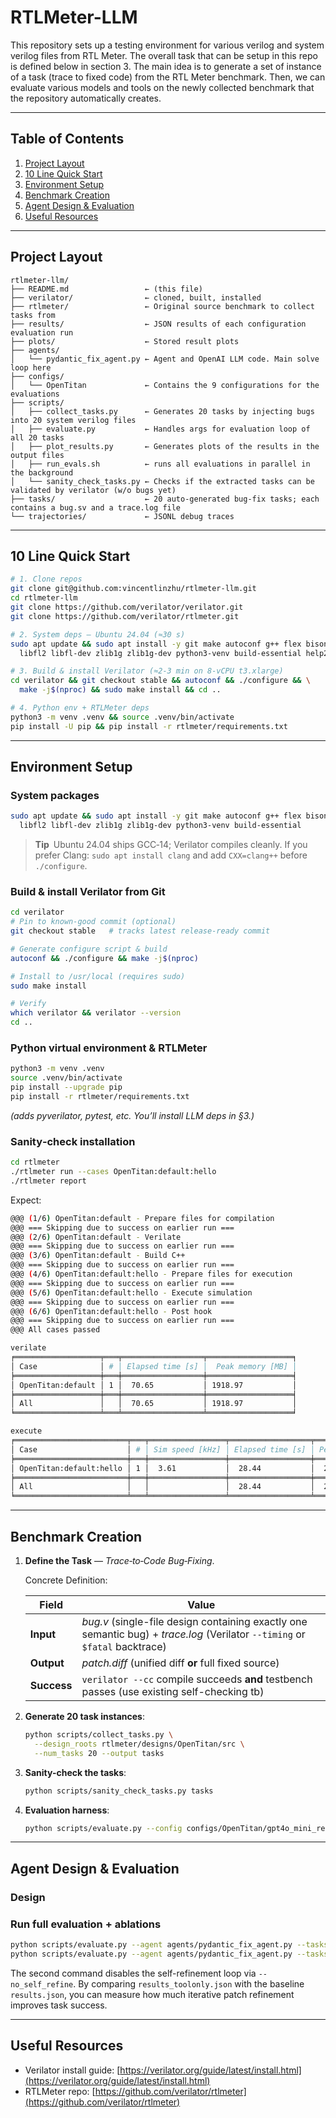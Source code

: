 # RTLMeter-LLM

This repository sets up a testing environment for various verilog and system verilog files from RTL Meter. The overall task that can be setup in this repo is defined below in section 3. The main idea is to generate a set of instance of a task (trace to fixed code) from the RTL Meter benchmark. Then, we can evaluate various models and tools on the newly collected benchmark that the repository automatically creates. 

---

## Table of Contents

1. [Project Layout](#project-layout)  
2. [10 Line Quick Start](#10-line-quick-start)  
3. [Environment Setup](#environment-setup)  
4. [Benchmark Creation](#benchmark-creation)  
5. [Agent Design & Evaluation](#agent-design--evaluation)  
6. [Useful Resources](#useful-resources)

---

## Project Layout

```
rtlmeter-llm/
├── README.md                 ← (this file)
├── verilator/                ← cloned, built, installed
├── rtlmeter/                 ← Original source benchmark to collect tasks from
├── results/                  ← JSON results of each configuration evaluation run
├── plots/                    ← Stored result plots
├── agents/
│   └── pydantic_fix_agent.py ← Agent and OpenAI LLM code. Main solve loop here
├── configs/
│   └── OpenTitan             ← Contains the 9 configurations for the evaluations
├── scripts/
│   ├── collect_tasks.py      ← Generates 20 tasks by injecting bugs into 20 system verilog files
│   ├── evaluate.py           ← Handles args for evaluation loop of all 20 tasks
│   ├── plot_results.py       ← Generates plots of the results in the output files
│   ├── run_evals.sh          ← runs all evaluations in parallel in the background
│   └── sanity_check_tasks.py ← Checks if the extracted tasks can be validated by verilator (w/o bugs yet)
├── tasks/                    ← 20 auto‑generated bug‑fix tasks; each contains a bug.sv and a trace.log file
└── trajectories/             ← JSONL debug traces
```

---

## 10 Line Quick Start

```bash
# 1. Clone repos
git clone git@github.com:vincentlinzhu/rtlmeter-llm.git
cd rtlmeter-llm
git clone https://github.com/verilator/verilator.git
git clone https://github.com/verilator/rtlmeter.git

# 2. System deps — Ubuntu 24.04 (≈30 s)
sudo apt update && sudo apt install -y git make autoconf g++ flex bison \
  libfl2 libfl-dev zlib1g zlib1g-dev python3-venv build-essential help2man

# 3. Build & install Verilator (≈2‑3 min on 8‑vCPU t3.xlarge)
cd verilator && git checkout stable && autoconf && ./configure && \
  make -j$(nproc) && sudo make install && cd ..

# 4. Python env + RTLMeter deps
python3 -m venv .venv && source .venv/bin/activate
pip install -U pip && pip install -r rtlmeter/requirements.txt

```

---

## Environment Setup

### System packages

```bash
sudo apt update && sudo apt install -y git make autoconf g++ flex bison \
  libfl2 libfl-dev zlib1g zlib1g-dev python3-venv build-essential
```

> **Tip** Ubuntu 24.04 ships GCC‑14; Verilator compiles cleanly. If you prefer Clang:
> `sudo apt install clang` and add `CXX=clang++` before `./configure`.

### Build & install Verilator from Git

```bash
cd verilator
# Pin to known‑good commit (optional)
git checkout stable   # tracks latest release‑ready commit

# Generate configure script & build
autoconf && ./configure && make -j$(nproc)

# Install to /usr/local (requires sudo)
sudo make install

# Verify
which verilator && verilator --version
cd ..
```

### Python virtual environment & RTLMeter

```bash
python3 -m venv .venv
source .venv/bin/activate
pip install --upgrade pip
pip install -r rtlmeter/requirements.txt
```

*(adds pyverilator, pytest, etc.  You’ll install LLM deps in §3.)*

### Sanity‑check installation

```bash
cd rtlmeter
./rtlmeter run --cases OpenTitan:default:hello
./rtlmeter report
```

Expect:
```bash 
@@@ (1/6) OpenTitan:default - Prepare files for compilation
@@@ === Skipping due to success on earlier run ===
@@@ (2/6) OpenTitan:default - Verilate
@@@ === Skipping due to success on earlier run ===
@@@ (3/6) OpenTitan:default - Build C++
@@@ === Skipping due to success on earlier run ===
@@@ (4/6) OpenTitan:default:hello - Prepare files for execution
@@@ === Skipping due to success on earlier run ===
@@@ (5/6) OpenTitan:default:hello - Execute simulation
@@@ === Skipping due to success on earlier run ===
@@@ (6/6) OpenTitan:default:hello - Post hook
@@@ === Skipping due to success on earlier run ===
@@@ All cases passed

verilate
╒═══════════════════╤═══╤══════════════════╤═══════════════════╕
│ Case              │ # │ Elapsed time [s] │  Peak memory [MB] │
╞═══════════════════╪═══╪══════════════════╪═══════════════════╡
│ OpenTitan:default │ 1 │  70.65           │ 1918.97           │
╞═══════════════════╪═══╪══════════════════╪═══════════════════╡
│ All               │   │  70.65           │ 1918.97           │
╘═══════════════════╧═══╧══════════════════╧═══════════════════╛

execute
╒═════════════════════════╤═══╤═════════════════╤══════════════════╤══════════════════╕
│ Case                    │ # │ Sim speed [kHz] │ Elapsed time [s] │ Peak memory [MB] │
╞═════════════════════════╪═══╪═════════════════╪══════════════════╪══════════════════╡
│ OpenTitan:default:hello │ 1 │  3.61           │  28.44           │  23.68           │
╞═════════════════════════╪═══╪═════════════════╪══════════════════╪══════════════════╡
│ All                     │   │                 │  28.44           │  23.68           │
╘═════════════════════════╧═══╧═════════════════╧══════════════════╧══════════════════╛
```

---

## Benchmark Creation

1. **Define the Task** — *Trace‑to‑Code Bug‑Fixing*.
  
    Concrete Definition:

    | Field       | Value                                                                                                                       |
    | ----------- | --------------------------------------------------------------------------------------------------------------------------- |
    | **Input**   | *bug.v* (single-file design containing exactly one semantic bug) + *trace.log* (Verilator `--timing` or `$fatal` backtrace) |
    | **Output**  | *patch.diff* (unified diff **or** full fixed source)                                                                        |
    | **Success** | `verilator --cc` compile succeeds **and** testbench passes (use existing self-checking tb)                                  |


2. **Generate 20 task instances**:

   ```bash
   python scripts/collect_tasks.py \
     --design_roots rtlmeter/designs/OpenTitan/src \
     --num_tasks 20 --output tasks
   ```

3. **Sanity-check the tasks**:

   ```bash
   python scripts/sanity_check_tasks.py tasks
   ```

4. **Evaluation harness**:

   ```bash
   python scripts/evaluate.py --config configs/OpenTitan/gpt4o_mini_refine_tool.json
   ```

---

## Agent Design & Evaluation

### Design



### Run full evaluation + ablations

```bash
python scripts/evaluate.py --agent agents/pydantic_fix_agent.py --tasks tasks --out results.json --model gpt-4o-mini
python scripts/evaluate.py --agent agents/pydantic_fix_agent.py --tasks tasks --save history_ablation --out results_toolonly.json --no_self_refine --model gpt-4o-mini
```

The second command disables the self-refinement loop via `--no_self_refine`.
By comparing `results_toolonly.json` with the baseline `results.json`, you can
measure how much iterative patch refinement improves task success.

---

## Useful Resources

* Verilator install guide: [https://verilator.org/guide/latest/install.html](https://verilator.org/guide/latest/install.html)
* RTLMeter repo: [https://github.com/verilator/rtlmeter](https://github.com/verilator/rtlmeter)
